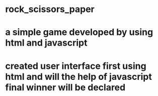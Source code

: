 # rock_scissors_paper

# a simple game developed by using html and javascript

# created user interface first using html and will the help of javascript final winner will be declared
